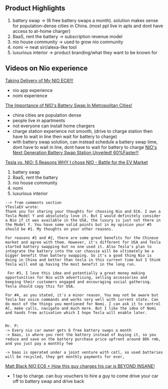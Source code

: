 

## Product Highlights
1. battery swap -> (6 free battery swaps a month). solution makes sense for population-dense cities in China. (most ppl live in apts and dont have access to at-home charger)
2. BaaS, rent the battery -> subscription revenue model
3. nio house community -> used to grow nio community
4. nomi -> neat siri/alexa-like tool
5. luxurious interior -> product branding/what they want to be known for


## Videos on Nio experience
[Taking Delivery of My NIO EC6!!!](https://www.youtube.com/watch?v=Y0O7b80Mbm4)
- nio app experience
- nomi experience

[The Importance of NIO's Battery Swap In Metropolitan Cities!](https://www.youtube.com/watch?v=Ljf-jmPmI3s)
- china cities are population dense
- people live in apartments
- not everyone can install home chargers
- charge station experience not smooth, (drive to charge station then have to wait in line then wait for battery to charge)
- with battery swap solution, can instead schedule a battery swap time, dont have to wait in line, dont have to wait for battery to charge
[NIO's Next Generation Battery Swap Station Unveiled! 60%Faster!!](https://www.youtube.com/watch?v=ia6F0DfqDLE)

[Tesla vs. NIO: 5 Reasons WHY I chose NIO - Battle for the EV Market](https://www.youtube.com/watch?v=qgMWgzqjKEE)
1. battery swap
2. BaaS, rent the battery
3. nio house community
4. nomi
5. luxurious interior
```
--> from comments section
YTeslaEV wrote:
Thank you for sharing your thoughts for choosing Nio and EC6. I own a Tesla Model Y and absolutely love it. But I would definitely consider a Nio if it was available in the USA, the luxury is just not there in the Model Y. You have some valid points but in my opinion your #5 should be #1. My thoughts on your other reasons.

For reasons #1 and #2, there are some great benefits for the Chinese market and agree with them. However, it's different for USA and Tesla started battery swapping but no one used it. Also Tesla's plan to integrate the battery into the car chassie will be ultimately be a bigger benefit than battery swapping. So it's a good thing Nio is doing in China and better than tesla in this current time but I think Tesla will end up having the most benefit in the long run.

 For #3, I love this idea and potentially a great money making opportunities for Nio with advertising, selling accessories and keeping their customers engaged and encouraging social gathering. Tesla should copy this for USA.

For #4, as you stated, it's a minor reason. You may not be aware but Tesla has voice commands and works very well with current state. Can do most of the things you mentioned for Nomi. I can ask it to control AC, make calls, navigate and much more. But I like the idea of Nomi and hands free activation which I hope Tesla will enable later.


Mr. P:
-> Every nio car owner gets 6 free battery swaps a month
-> Baas, is where you rent the battery instead of buying it, so you reduce and save on the battery purchase price upfront around 80k rmb, and you just pay a monthly fee

-> baas is operated under a joint venture with catl, so used batteries will be recycled, they get monthly payments for ever,
```

[Matt Black NIO EC6 + How this guy charges his car is BEYOND INSANE!](https://www.youtube.com/watch?v=fKsiim74H24)
- 1 tap to charge. can buy vouchers to hire a guy to come drive your car off to battery swap and drive back
